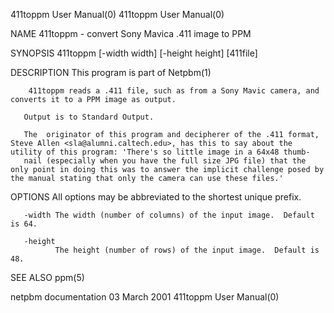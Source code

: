 411toppm User Manual(0)                                                                                                                                                               411toppm User Manual(0)



NAME
       411toppm - convert Sony Mavica .411 image to PPM

SYNOPSIS
       411toppm [-width width] [-height height] [411file]


DESCRIPTION
       This program is part of Netpbm(1)

        411toppm reads a .411 file, such as from a Sony Mavic camera, and converts it to a PPM image as output.

       Output is to Standard Output.

       The  originator of this program and decipherer of the .411 format, Steve Allen <sla@alumni.caltech.edu>, has this to say about the utility of this program: 'There's so little image in a 64x48 thumb-
       nail (especially when you have the full size JPG file) that the only point in doing this was to answer the implicit challenge posed by the manual stating that only the camera can use these files.'


OPTIONS
       All options may be abbreviated to the shortest unique prefix.



       -width The width (number of columns) of the input image.  Default is 64.

       -height
              The height (number of rows) of the input image.  Default is 48.



SEE ALSO
       ppm(5)



netpbm documentation                                                                            03 March 2001                                                                         411toppm User Manual(0)
